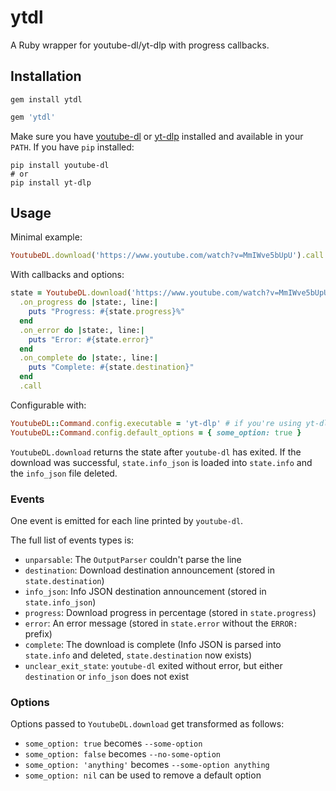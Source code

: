 # ytdl

A Ruby wrapper for youtube-dl/yt-dlp with progress callbacks.

## Installation

```shell
gem install ytdl
```

```ruby
gem 'ytdl'
```

Make sure you have [youtube-dl](https://github.com/ytdl-org/youtube-dl) or [yt-dlp](https://github.com/yt-dlp/yt-dlp) installed and available in your `PATH`. If you have `pip` installed:

```shell
pip install youtube-dl
# or
pip install yt-dlp
```

## Usage

Minimal example:

```ruby
YoutubeDL.download('https://www.youtube.com/watch?v=MmIWve5bUpU').call
```

With callbacks and options:

```ruby
state = YoutubeDL.download('https://www.youtube.com/watch?v=MmIWve5bUpU', format: 'mp4')
  .on_progress do |state:, line:|
    puts "Progress: #{state.progress}%"
  end
  .on_error do |state:, line:|
    puts "Error: #{state.error}"
  end
  .on_complete do |state:, line:|
    puts "Complete: #{state.destination}"
  end
  .call
```

Configurable with:
```ruby
YoutubeDL::Command.config.executable = 'yt-dlp' # if you're using yt-dlp
YoutubeDL::Command.config.default_options = { some_option: true }
```

`YoutubeDL.download` returns the state after `youtube-dl` has exited. If the download was successful, `state.info_json` is loaded into `state.info` and the `info_json` file deleted.

### Events

One event is emitted for each line printed by `youtube-dl`.

The full list of events types is:

* `unparsable`: The `OutputParser` couldn't parse the line
* `destination`: Download destination announcement (stored in `state.destination`)
* `info_json`: Info JSON destination announcement (stored in `state.info_json`)
* `progress`: Download progress in percentage (stored in `state.progress`)
* `error`: An error message (stored in `state.error` without the `ERROR: ` prefix)
* `complete`: The download is complete (Info JSON is parsed into `state.info` and deleted, `state.destination` now exists)
* `unclear_exit_state`: `youtube-dl` exited without error, but either `destination` or `info_json` does not exist

### Options

Options passed to `YoutubeDL.download` get transformed as follows:

* `some_option: true` becomes `--some-option`
* `some_option: false` becomes `--no-some-option`
* `some_option: 'anything'` becomes `--some-option anything`
* `some_option: nil` can be used to remove a default option

